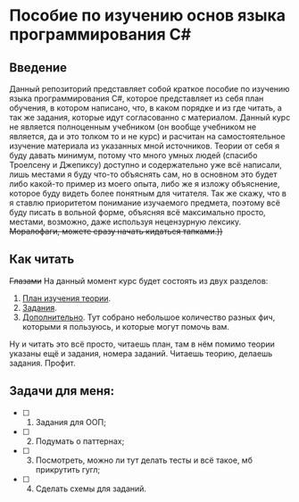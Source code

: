 # Пособие по изучению основ языка программирования C#

## Введение

Данный репозиторий представляет собой краткое пособие по изучению языка программирования C#, которое представляет из себя план обучения, в котором написано, что, в каком порядке и из где читать, а так же задания, которые идут согласованно с материалом. Данный курс не является полноценным учебником (он вообще учебником не является, да и это толком то и не курс) и расчитан на самостоятельное изучение материала из указанных мной источников. Теории от себя я буду давать минимум, потому что много умных людей (спасибо Троелсену и Джепиксу) доступно и содержательно уже всё написали, лишь местами я буду что-то объяснять сам, но в основном это будет либо какой-то пример из моего опыта, либо же я изложу объяснение, которое буду видеть более понятным для читателя. Так же скажу, что в я ставлю приоритетом понимание изучаемого предмета, поэтому всё буду писать в вольной форме, объясняя всё максимально просто, местами, возможно, даже используя нецензурную лексику. ~~Моралофаги, можете сразу начать кидаться тапками.))~~ 

## Как читать

~~Глазами~~ На данный момент курс будет состоять из двух разделов:
1. [План изучения теории](https://github.com/ArtemGB/Csharp-Learning-Course/blob/master/%D0%9F%D0%BB%D0%B0%D0%BD%20%D0%B8%D0%B7%D1%83%D1%87%D0%B5%D0%BD%D0%B8%D1%8F%20%D1%82%D0%B5%D0%BE%D1%80%D0%B8%D0%B8.md).
2. [Задания](https://github.com/ArtemGB/Csharp-Learning-Course/blob/master/%D0%97%D0%B0%D0%B4%D0%B0%D0%BD%D0%B8%D1%8F.md).
3. [Дополнительно](https://github.com/ArtemGB/Csharp-Learning-Course/blob/master/%D0%94%D0%BE%D0%BF%D0%BE%D0%BB%D0%BD%D0%B8%D1%82%D0%B5%D0%BB%D1%8C%D0%BD%D0%BE.md). Тут собрано небольшое количество разных фич, которыми я пользуюсь, и которые могут помочь вам.

Ну и читать это всё просто, читаешь план, там в нём помимо теории указаны ещё и задания, номера заданий. Читаешь теорию, делаешь задания. Профит.

## Задачи для меня:

- [ ] 1. Задания для ООП;
- [ ] 2. Подумать о паттернах;
- [ ] 3. Посмотреть, можно ли тут делать тесты и всё такое, мб прикрутить гугл;
- [ ] 4. Сделать схемы для заданий.
